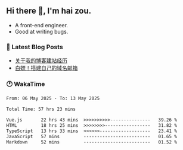 ## Hi there 👋, I'm hai zou.

- A front-end engineer.
- Good at writing bugs.

### 📖 Latest Blog Posts
<!-- BLOG-POST-LIST:START -->
- [关于我的博客建站经历](https://www.izou.top/2025/01/blog-site-build/)
- [白嫖！搭建自己的域名邮箱](https://www.izou.top/2025/01/domain-mail/)
<!-- BLOG-POST-LIST:END -->

### 🕐 WakaTime
<!--START_SECTION:waka-->

```txt
From: 06 May 2025 - To: 13 May 2025

Total Time: 57 hrs 23 mins

Vue.js       22 hrs 43 mins  >>>>>>>>>>---------------   39.26 %
HTML         18 hrs 25 mins  >>>>>>>>-----------------   31.82 %
TypeScript   13 hrs 33 mins  >>>>>>-------------------   23.41 %
JavaScript   57 mins         -------------------------   01.65 %
Markdown     52 mins         -------------------------   01.52 %
```

<!--END_SECTION:waka-->
